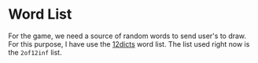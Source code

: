 # Word List

For the game, we need a source of random words to
send user's to draw.
For this purpose, I have use the [12dicts](http://wordlist.aspell.net/12dicts/)
word list.
The list used right now is the `2of12inf` list.
